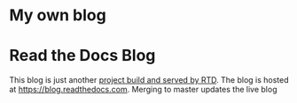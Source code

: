 My own blog
==================

Read the Docs Blog
==================

This blog is just another
[project build and served by RTD](https://readthedocs.org/projects/readthedocs-blog/).
The blog is hosted at https://blog.readthedocs.com.
Merging to master updates the live blog
